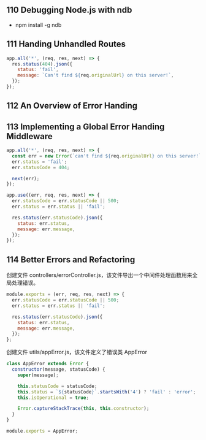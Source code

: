 ## 110 Debugging Node.js with ndb
* npm install -g ndb
## 111 Handing Unhandled Routes
```javascript
app.all('*', (req, res, next) => {
  res.status(404).json({
    status: 'fail',
    message: `Can't find ${req.originalUrl} on this server!`,
  });
});
```
## 112 An Overview of Error Handing
## 113 Implementing a Global Error Handing Middleware
```javascript
app.all('*', (req, res, next) => {
  const err = new Error(`can't find ${req.originalUrl} on this server!`);
  err.status = 'fail';
  err.statusCode = 404;

  next(err);
});

app.use((err, req, res, next) => {
  err.statusCode = err.statusCode || 500;
  err.status = err.status || 'fail';

  res.status(err.statusCode).json({
    status: err.status,
    message: err.message,
  });
});
```
## 114 Better Errors and Refactoring
创建文件 controllers/errorController.js，该文件导出一个中间件处理函数用来全局处理错误。
```javascript
module.exports = (err, req, res, next) => {
  err.statusCode = err.statusCode || 500;
  err.status = err.status || 'fail';

  res.status(err.statusCode).json({
    status: err.status,
    message: err.message,
  });
};
```
创建文件 utils/appError.js，该文件定义了错误类 AppError
```javascript
class AppError extends Error {
  constructor(message, statusCode) {
    super(message);

    this.statusCode = statusCode;
    this.status = `${statusCode}`.startsWith('4') ? 'fail' : 'error';
    this.isOperational = true;

    Error.captureStackTrace(this, this.constructor);
  }
}

module.exports = AppError;
```

